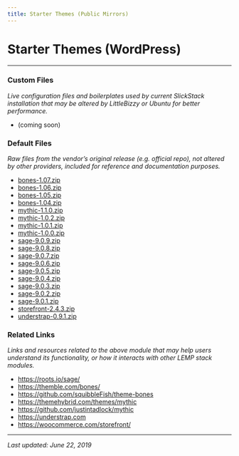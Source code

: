 ```yaml
---
title: Starter Themes (Public Mirrors)
---
```


# Starter Themes (WordPress)

----

### Custom Files

*Live configuration files and boilerplates used by current SlickStack installation that may be altered by LittleBizzy or Ubuntu for better performance.*

* (coming soon)

### Default Files

*Raw files from the vendor’s original release (e.g. official repo), not altered by other providers, included for reference and documentation purposes.*

* <a href="bones-1.07.zip">bones-1.07.zip</a>
* <a href="bones-1.06.zip">bones-1.06.zip</a>
* <a href="bones-1.05.zip">bones-1.05.zip</a>
* <a href="bones-1.04.zip">bones-1.04.zip</a>
* <a href="mythic-1.1.0.zip">mythic-1.1.0.zip</a>
* <a href="mythic-1.0.2.zip">mythic-1.0.2.zip</a>
* <a href="mythic-1.0.1.zip">mythic-1.0.1.zip</a>
* <a href="mythic-1.0.0.zip">mythic-1.0.0.zip</a>
* <a href="sage-9.0.9.zip">sage-9.0.9.zip</a>
* <a href="sage-9.0.8.zip">sage-9.0.8.zip</a>
* <a href="sage-9.0.7.zip">sage-9.0.7.zip</a>
* <a href="sage-9.0.6.zip">sage-9.0.6.zip</a>
* <a href="sage-9.0.5.zip">sage-9.0.5.zip</a>
* <a href="sage-9.0.4.zip">sage-9.0.4.zip</a>
* <a href="sage-9.0.3.zip">sage-9.0.3.zip</a>
* <a href="sage-9.0.2.zip">sage-9.0.2.zip</a>
* <a href="sage-9.0.1.zip">sage-9.0.1.zip</a>
* <a href="storefront-2.4.3.zip">storefront-2.4.3.zip</a>
* <a href="understrap-0.9.1.zip">understrap-0.9.1.zip</a>

### Related Links

*Links and resources related to the above module that may help users understand its functionality, or how it interacts with other LEMP stack modules.*

* <a href="https://roots.io/sage/">https://roots.io/sage/</a>
* <a href="https://themble.com/bones/">https://themble.com/bones/</a>
* <a href="https://github.com/squibbleFish/theme-bones">https://github.com/squibbleFish/theme-bones</a>
* <a href="https://themehybrid.com/themes/mythic">https://themehybrid.com/themes/mythic</a>
* <a href="https://github.com/justintadlock/mythic">https://github.com/justintadlock/mythic</a>
* <a href="https://understrap.com">https://understrap.com</a>
* <a href="https://woocommerce.com/storefront/">https://woocommerce.com/storefront/</a>

----

*Last updated: June 22, 2019*
